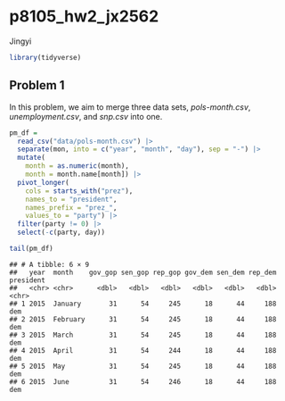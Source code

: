 p8105_hw2_jx2562
================
Jingyi

``` r
library(tidyverse)
```

## Problem 1

In this problem, we aim to merge three data sets, *pols-month.csv*,
*unemployment.csv*, and *snp.csv* into one.

``` r
pm_df =
  read_csv("data/pols-month.csv") |>
  separate(mon, into = c("year", "month", "day"), sep = "-") |>
  mutate(
    month = as.numeric(month),
    month = month.name[month]) |>
  pivot_longer(
    cols = starts_with("prez"),
    names_to = "president",
    names_prefix = "prez_",
    values_to = "party") |>
  filter(party != 0) |>
  select(-c(party, day))

tail(pm_df)
```

    ## # A tibble: 6 × 9
    ##   year  month    gov_gop sen_gop rep_gop gov_dem sen_dem rep_dem president
    ##   <chr> <chr>      <dbl>   <dbl>   <dbl>   <dbl>   <dbl>   <dbl> <chr>    
    ## 1 2015  January       31      54     245      18      44     188 dem      
    ## 2 2015  February      31      54     245      18      44     188 dem      
    ## 3 2015  March         31      54     245      18      44     188 dem      
    ## 4 2015  April         31      54     244      18      44     188 dem      
    ## 5 2015  May           31      54     245      18      44     188 dem      
    ## 6 2015  June          31      54     246      18      44     188 dem
